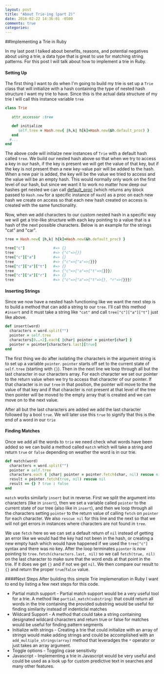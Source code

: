 ```yaml
---
layout: post
title: "About Trie-ing (part 2)"
date: 2016-02-22 14:36:01 -0500
comments: true
categories: 
---
```

##Implementing a Trie in Ruby

In my last post I talked about benefits, reasons, and potential negatives about using a trie, a data type that is great to use for matching string patterns. For this post I will talk about how to implement a trie in Ruby.

#### Setting Up
The first thing I want to do when I'm going to build my trie is set up a `Trie` class that will initialize with a hash containing the type of nested hash structure I want my trie to have. Since this is the actual data structure of my trie I will call this instance variable `tree` 

```ruby
class Trie
   
   attr_accessor :tree

   def initialize 
      self.tree = Hash.new{ |h,k| h[k]=Hash.new(&h.default_proc) }
   end
  #...
end
```

The above code will initialze new instances of `Trie` with a default hash called `tree`. We build our nested hash above so that when we try to access a key in our hash, if the key is present we will get the value of that key, but if the key is not present then a new key-value pair will be added to the hash. When a new pair is added, the key will be the value we tried to access and the value will be an empty hash. This would normally only work on the first level of our hash, but since we want it to work no matter how deep our hashes get nested we can call [default_proc](http://ruby-doc.org/core-1.9.3/Hash.html#method-i-default_proc) (which returns any block passed to `Hash.new` for a specific instance of `Hash`) as a proc on each new hash we create on access so that each new hash created on access is created with the same functionality.

Now, when we add characters to our custom nested hash in a specific way we will get a trie-like structure with each key pointing to a value that is a hash of the next possible characters. Below is an example for the strings "cat" and "car".  

```ruby
tree = Hash.new{ |h,k| h[k]=Hash.new(&h.default_proc) }

tree["c"]             #=> {}
tree                  #=> {"c"=>{}}
tree["c"]["a"]        #=> {} 
tree                  #=> {"c"=>{"a"=>{}}}
tree["c"]["a"]["t"]   #=> {}
tree                  #=> {"c"=>{"a"=>{"t"=>{}}}} 
tree["c"]["a"]["r"]   #=> {}
tree                  #=> {"c"=>{"a"=>{"t"=>{}, "r"=>{}}}} 
```

#### Inserting Strings

Since we now have a nested hash functioning like we want the next step is to build a method that can add a string to our `tree`. I'll call this method `#insert` and it must take a string like `"cat"` and call `tree["c"]["a"]["t"]` just like above. 

```ruby
def insert(word)
  characters = word.split("")         
  pointer = self.tree
  characters[0..-2].each{ |char| pointer = pointer[char] }
  pointer = pointer[characters.last][true]
end
```

The first thing we do after isolating the characters in the argument string is to set up a variable `pointer`. `pointer` starts off set to the current state of `self.tree` (starting with `{}`). Then in the next line we loop through all but the last character in our characters array. For each character we set our pointer to the return value when we try to access that character of our pointer. If that character is in our `tree` in that position, the pointer will move to the the value of that key and if that character is not present at that level of the tree then pointer will be moved to the empty array that is created and we can move on to the next value. 

After all but the last characters are added we add the last character followed by a bool `true`. We will later use this `true` to signify that this is the end of a word in our `trie`

#### Finding Matches

Once we add all the words to `trie` we need check what words have been added so we can build a method called `match` which will take a string and return `true` or `false` depending on weather the word is in our trie.

```ruby
def match(word)
  characters = word.split("")           
  pointer = self.tree
  characters.each { |char| pointer = pointer.fetch(char, nil) rescue nil }
  result = pointer.fetch(true, nil) rescue nil
  result == {} ? true : false 
end
```

`match` works similarly `insert` but in reverse. First we split the argument into characters (like in `insert`), then we set a variable called `pointer` to the current state of our tree (also like in `insert`), and then we loop through all the characters setting `pointer` to the return value of calling `fetch` on `pointer` for each character. We also `rescue nil` for this line and the next so that we will not get errors in instances where characters are not found in `tree`.

We use `fetch` here so we can set a default return of `nil` instead of getting an error like we would had the key had not been in the hash, or creating a new empty hash which would have happened if we used the `tree["c"]` syntax and there was no key. After the loop terminates `pionter` is now pointing to `tree.fetch(characters.last, nil)` so we call `fetch(true, nil)` on the last character to make sure that the word ends at that point in the trie. If it does we get `{}` and if not we get `nil`. We then compare our result to `{}` and return the proper `true`/`false` value. 

####Next Steps
After building this simple Trie implemenation in Ruby I want to end by listing a few next steps for this code.

* Partial match support - Partial match support would be a very useful tool for a trie. A method like `partial_match(substring)` that could return all words in the trie containing the provided substring would be useful for finding similarity instead of indenticlal matches
* Wildcard Support - A method that could take a string containing designated wildcard characters and return true or false for matches would be useful for finding pattern segments
* Initialize with strings - Creating a trie that could initialize with an array of strings would make adding strings and could be accomplished with an `add_multiple_strings(array)` method that leveradges the `*` operator or just takes an array argument. 
* Toggle options - Toggling case sensitivity
* Javascript - Implementing a trie in Javascript would be very useful and could be used as a look up for custom predictive text in searches and many other features. 
